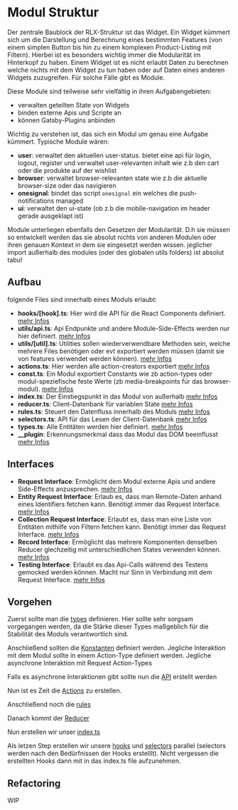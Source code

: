 # Modul Struktur

Der zentrale Baublock der RLX-Struktur ist das Widget. Ein Widget kümmert sich um die Darstellung und Berechnung eines bestimmten Features (von einem simplen Button bis hin zu einem komplexen Product-Listing mit Filtern). Hierbei ist es besonders wichtig immer die Modularität im Hinterkopf zu haben. Einem Widget ist es nicht erlaubt Daten zu berechnen welche nichts mit dem Widget zu tun haben oder auf Daten eines anderen Widgets zuzugreifen. Für solche Fälle gibt es Module.

Diese Module sind teilweise sehr vielfältig in ihren Aufgabengebieten:

- verwalten geteilten State von Widgets
- binden externe Apis und Scripte an
- können Gatsby-Plugins anbinden

Wichtig zu verstehen ist, das sich ein Modul um genau eine Aufgabe kümmert. Typische Module wären:

- **user**: verwaltet den aktuellen user-status. bietet eine api für login, logout, register und verwaltet user-relevanten inhalt wie z.b den cart oder die produkte auf der wishlist
- **browser**: verwaltet browser-relevanten state wie z.b die aktuelle browser-size oder das navigieren
- **onesignal**: bindet das script `onesignal` ein welches die push-notifications managed
- **ui**: verwaltet den ui-state (ob z.b die mobile-navigation im header gerade ausgeklapt ist)

Module unterliegen ebenfalls den Gesetzen der Modularität. D.h sie müssen so entwickelt werden das sie absolut nichts von anderen Modulen oder ihren genauen Kontext in dem sie eingesetzt werden wissen. jeglicher import außerhalb des modules (oder des globalen utils folders) ist absolut tabu!

## Aufbau

folgende Files sind innerhalb eines Moduls erlaubt:

- **hooks/[hook].ts**: Hier wird die API für die React Components definiert. [mehr Infos](./files/hooks_hook_ts.md)
- **utils/api.ts**: Api Endpunkte und andere Module-Side-Effects werden nur hier definiert. [mehr Infos](./files/utils_api_ts.md)
- **utils/[util].ts**: Utilities sollen wiederverwendbare Methoden sein, welche mehrere Files benötigen oder evt exportiert werden müssen (damit sie von features verwendet werden können). [mehr Infos](./files/utils_util_ts.md)
- **actions.ts**: Hier werden alle action-creators exportiert [mehr Infos](./files/actions_ts.md)
- **const.ts**: Ein Modul exportiert Constants wie zb action-types oder modul-speziefische feste Werte (zb media-breakpoints für das browser-modul). [mehr Infos](./files/const_ts.md)
- **index.ts**: Der Einstiegspunkt in das Modul von außerhalb [mehr Infos](./files/index_ts.md)
- **reducer.ts**: Client-Datenbank für variablen State [mehr Infos](./files/reducer_ts.md)
- **rules.ts**: Steuert den Datenfluss innerhalb des Moduls [mehr Infos](./files/rules_ts.md)
- **selectors.ts**: API für das Lesen der Client-Datenbank [mehr Infos](./files/selectors_ts.md)
- **types.ts**: Alle Entitäten werden hier definiert. [mehr Infos](./files/types_ts.md)
- **\_\_plugin**: Erkennungsmerkmal dass das Modul das DOM beeinflusst [mehr Infos](./files/__plugin_ts.md)

## Interfaces

- **Request Interface**: Ermöglicht dem Modul externe Apis und andere Side-Effects anzusprechen. [mehr Infos](./interfaces/request.md)
- **Entity Request Interface**: Erlaub es, dass man Remote-Daten anhand eines Identifiers fetchen kann. Benötigt immer das Request Interface. [mehr Infos](./interfaces/entity_request.md)
- **Collection Request Interface**: Erlaubt es, dass man eine Liste von Entitäten mithilfe von Filtern fetchen kann. Benötigt immer das Request Interface. [mehr Infos](./interfaces/collection_request.md)
- **Record Interface**: Ermöglicht das mehrere Komponenten denselben Reducer glechzeitig mit unterschiedlichen States verwenden können. [mehr Infos](./interfaces/record.md)
- **Testing Interface**: Erlaubt es das Api-Calls während des Testens gemocked werden können. Macht nur Sinn in Verbindung mit dem Request Interface. [mehr Infos](./interfaces/testing.md)

## Vorgehen

Zuerst sollte man die [types](./files/types_ts.md) definieren. Hier sollte sehr sorgsam vorgegangen werden, da die Stärke dieser Types maßgeblich für die Stabilität des Moduls verantwortlich sind.

Anschließend sollten die [Konstanten](./files/const_ts.md) definiert werden. Jegliche Interaktion mit dem Modul sollte in einem Action-Type definiert werden. Jegliche asynchrone Interaktion mit Request Action-Types

Falls es asynchrone Interaktionen gibt sollte nun die [API](./files/utils_api_ts.md) erstellt werden

Nun ist es Zeit die [Actions](./files/actions_ts.md) zu erstellen.

Anschließend noch die [rules](./files/rules_ts.md)

Danach kommt der [Reducer](./files/reducer_ts.md)

Nun erstellen wir unser [index.ts](./files/index_ts.md)

Als letzen Step erstellen wir unsere [hooks](./files/hooks_hook_ts.md) und [selectors](./files/selectors_ts.md) parallel (selectors werden nach den Bedürfnissen der Hooks erstelllt). Nicht vergessen die erstellten Hooks dann mit in das index.ts file aufzunehmen.

## Refactoring

WIP
